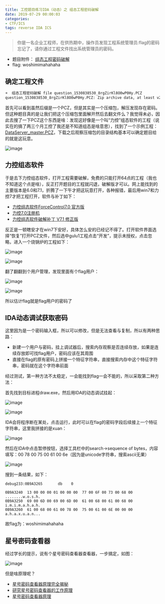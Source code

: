 ```yaml
---
title: 工控题目练习IDA（动态）之 组态工程密码破解
date: 2019-07-29 00:00:03
categories:
- CTF/ICS
tags: reverse IDA ICS
---
```


> 你是一名企业工程师，在供热期中，操作员发现工程系统管理员:flag的密码忘记了，请你通过工程文件找出系统管理员的密码。

- 题目附件： [组态工程密码破解](https://git.laucyun.com/laucyun/ctf/tree/master/2018/2018%E5%B9%B4%E5%B7%A5%E4%B8%9A%E4%BF%A1%E6%81%AF%E5%AE%89%E5%85%A8%E6%8A%80%E8%83%BD%E5%A4%A7%E8%B5%9B/%E4%B8%9C%E5%8C%97%E8%B5%9B%E5%8C%BA/03%E7%BB%84%E6%80%81%E5%B7%A5%E7%A8%8B%E5%AF%86%E7%A0%81%E7%A0%B4%E8%A7%A3)
- flag: woshimimahahaha


## 确定工程文件

```bash
➜  组态工程密码破解 file question_1530838530_8rgZirKl8O0wP0Hy.PCZ 
question_1530838530_8rgZirKl8O0wP0Hy.PCZ: Zip archive data, at least v2.0 to extract
```

首先可以看到虽然后缀是一个PCZ，但是其实是一个压缩包，解压发现存在密码。但这种题目真的是让我们把这个压缩包里面解开然后去翻文件么？我觉得未必，因此去搜了一下PCZ这个东西是啥：发现这好像是一个叫“力控”组态软件的工程（说实在的搞了两三个月工控了我还是不知道组态是啥意思），找到了一个示例工程：[DataServer_master.PCZ](https://www.qzhou.com.cn/detail/da72d8e68fafef1baaa6dcde06735c77)，下载之后观察压缩包的目录结构基本可以确定题目给的就是这玩意。


![image](https://xuanxuanblingbling.github.io/assets/pic/pczcompare.jpeg)

## 力控组态软件

于是去下力控组态软件，打开工程需要破解，免费的只能打开64点的工程（我也不知道这个点是啥），反正打开题目的工程就闪退，破解版才可以。网上能找到的主要版本是6.0和7.1，折腾了一下午才把这玩意打开，各种报错，最后用win7和力控7才把工程打开，软件与补丁如下：


- [力控组态软件ForceControl7.0 官方版](http://www.121down.com/soft/softview-74908.html)
- [力控7.0注册机](http://www.xdowns.com/app/249813.html)
- [力控组态软件破解补丁 V7.1 修正版](http://www.greenxf.com/soft/175714.html)

反正是一顿瞎安才在win7下安好，具体怎么安的已经记不得了。打开软件界面选择“恢复”打开PCZ文件，然后选中gulu1工程点击“开发”，提示未授权，点击忽略，进入一个烧锅炉的工程如下：


![image](https://xuanxuanblingbling.github.io/assets/pic/guolu1.png)

![image](https://xuanxuanblingbling.github.io/assets/pic/guolu2.png)


翻了翻翻到个用户管理，发现里面有个flag用户：


![image](https://xuanxuanblingbling.github.io/assets/pic/guolu3.png)

![image](https://xuanxuanblingbling.github.io/assets/pic/guolu4.png)


所以估计flag就是flag用户的密码了


## IDA动态调试获取密码

这里因为是一个密码输入框，所以可以修改，但是无法查看与复制，所以有两种思路：

- 新建一个用户与密码，挂上调试器后，搜索内存观察是否连续存放，如果是连续存放即可找flag用户，密码应该在其周围
- 直接在flag的原有密码上拼接一个特征字符串，直接搜索内存中这个特征字符串，密码就在这个字符串前面

经过测试，第一种方法不太稳定，一会能找到flag一会不能的，所以采取第二种方法：

首先找到目标进程draw.exe，然后用IDA的动态调试挂起：

![image](https://xuanxuanblingbling.github.io/assets/pic/guolu6.png)

![image](https://xuanxuanblingbling.github.io/assets/pic/guolu7.png)

IDA会将程序断在某处，点击运行，此时可以在flag的密码字段后续接上一个特征字符串，这里我拼接的是xuan：

![image](https://xuanxuanblingbling.github.io/assets/pic/guolu8.png)

然后在IDA中点击暂停按钮，选择工具栏中的search->sequence of bytes，内容填写：00 78 00 75 00 61 00 6e（因为是unicode字符串，搜索ascii无果）

![image](https://xuanxuanblingbling.github.io/assets/pic/guolu9.png)


搜到一条结果，如下：

```
debug233:0B9A3265		db    0

0B9A3240  13 00 00 00 01 00 00 00  77 00 6F 00 73 00 68 00  ........w.o.s.h.
0B9A3250  69 00 6D 00 69 00 6D 00  61 00 68 00 61 00 68 00  i.m.i.m.a.h.a.h.
0B9A3260  61 00 68 00 61 00 78 00  75 00 61 00 6E 00 00 00  a.h.a.x.u.a.n...
```

故flag为：woshimimahahaha


## 星号密码查看器


经过学长的提示，说有个星号密码查看器查看器，一步搞定，如图：

![image](https://xuanxuanblingbling.github.io/assets/pic/guolu5.png)


但是啥原理呢？

- [星号密码查看器原理完全揭秘](https://blog.csdn.net/zzmzzff/article/details/88872753)
- [研究星号密码查看器的工作原理](https://www.jianshu.com/p/9f96780c5762)
- [星号密码查看器原理](https://blog.csdn.net/u013761036/article/details/72824596)

